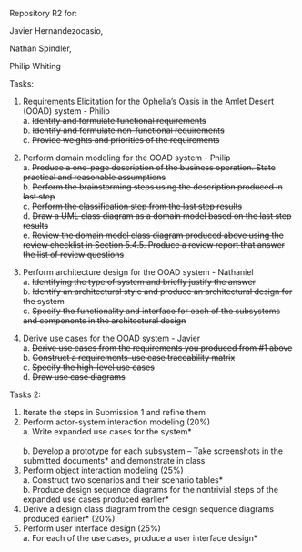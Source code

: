 Repository R2 for:

Javier Hernandezocasio,

Nathan Spindler,

Philip Whiting

Tasks:

1. Requirements Elicitation for the Ophelia’s Oasis in the Amlet Desert (OOAD) system - Philip  
  a. <s>Identify and formulate functional requirements</s>  
  b. <s>Identify and formulate non-functional requirements</s>  
  c. <s>Provide weights and priorities of the requirements</s>  
  
2. Perform domain modeling for the OOAD system - Philip  
  a. <s>Produce a one-page description of the business operation. State practical and reasonable assumptions</s>  
  b. <s>Perform the brainstorming steps using the description produced in last step</s>  
  c. <s>Perform the classification step from the last step results</s>  
  d. <s>Draw a UML class diagram as a domain model based on the last step results</s>  
  e. <s>Review the domain model class diagram produced above using the review checklist in Section 5.4.5. Produce a review report that answer the list of review questions</s>  

3. Perform architecture design for the OOAD system - Nathaniel  
  a. <s>Identifying the type of system and briefly justify the answer</s>  
  b. <s>Identify an architectural style and produce an architectural design for the system</s>  
  c. <s>Specify the functionality and interface for each of the subsystems and components in the architectural design</s>  

4. Derive use cases for the OOAD system - Javier  
  a. <s>Derive use cases from the requirements you produced from #1 above</s>  
  b. <s>Construct a requirements-use case traceability matrix</s>  
  c. <s>Specify the high-level use cases</s>  
  d. <s>Draw use case diagrams</s>  

Tasks 2:

1. Iterate the steps in Submission 1 and refine them
2. Perform actor-system interaction modeling (20%)<br>
  a. Write expanded use cases for the system*<br>  
  b. Develop a prototype for each subsystem – Take screenshots in the submitted documents* and demonstrate in class<br>
3. Perform object interaction modeling (25%)<br>
  a. Construct two scenarios and their scenario tables* <br> 
  b. Produce design sequence diagrams for the nontrivial steps of the expanded use cases produced earlier*
4. Derive a design class diagram from the design sequence diagrams produced earlier* (20%)
5. Perform user interface design (25%)<br>
  a. For each of the use cases, produce a user interface design*
